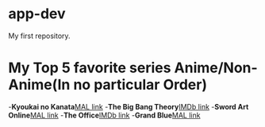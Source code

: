 # app-dev
My first repository.
# My Top 5 favorite series Anime/Non-Anime(In no particular Order)
-**Kyoukai no Kanata**[MAL link](https://myanimelist.net/anime/18153/Kyoukai_no_Kanata/)
-**The Big Bang Theory**[IMDb link](https://www.imdb.com/title/tt0898266/)
-**Sword Art Online**[MAL link](https://myanimelist.net/anime/11757/Sword_Art_Online?q=Sword%20art%20On&cat=anime)
-**The Office**[IMDb link](https://www.imdb.com/title/tt0386676/)
-**Grand Blue**[MAL link](https://myanimelist.net/anime/37105/Grand_Blue)
